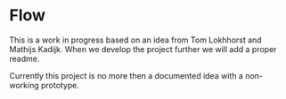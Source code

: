 # Flow
This is a work in progress based on an idea from Tom Lokhhorst and Mathijs Kadijk. When we develop the project further we will add a proper readme.

Currently this project is no more then a documented idea with a non-working prototype.

